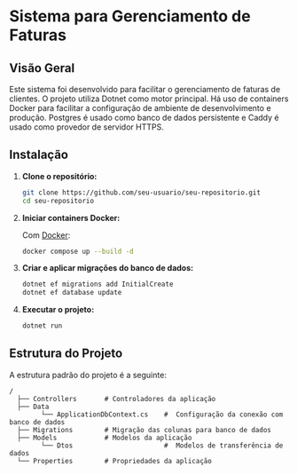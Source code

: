 # Sistema para Gerenciamento de Faturas

## Visão Geral

Este sistema foi desenvolvido para facilitar o gerenciamento de faturas de clientes. O projeto utiliza Dotnet como motor principal. Há uso de containers Docker para facilitar a configuração de ambiente de desenvolvimento e produção. Postgres é usado como banco de dados persistente e Caddy é usado como provedor de servidor HTTPS.

## Instalação

1. **Clone o repositório:**

    ```bash
    git clone https://github.com/seu-usuario/seu-repositorio.git
    cd seu-repositorio
    ```

2. **Iniciar containers Docker:**

    Com [Docker](https://www.docker.com/):

    ```bash
    docker compose up --build -d
    ```

3. **Criar e aplicar migrações do banco de dados:**

    ```bash
    dotnet ef migrations add InitialCreate
    dotnet ef database update
    ```

4. **Executar o projeto:**

    ```bash
    dotnet run
    ```
    

## Estrutura do Projeto

A estrutura padrão do projeto é a seguinte:

```
/
  ├── Controllers       # Controladores da aplicação
  ├── Data   
        └── ApplicationDbContext.cs    #  Configuração da conexão com banco de dados
  ├── Migrations        # Migração das colunas para banco de dados
  ├── Models            # Modelos da aplicação
        └── Dtos                       #  Modelos de transferência de dados
  └── Properties        # Propriedades da aplicação
```